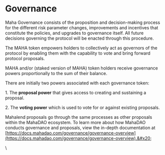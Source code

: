 # Governance

Maha Governance consists of the proposition and decision-making process for the different risk parameter changes, improvements and incentives that constitute the policies, and upgrades to governance itself. All future decisions governing the protocol will be enacted through this procedure.

The MAHA token empowers holders to collectively act as governors of the protocol by enabling them with the capability to vote and bring forward protocol proposals.&#x20;

MAHA and/or (staked version of MAHA) token holders receive governance powers proportionally to the sum of their balance.

There are initially two powers associated with each governance token:

1\. The **proposal power** that gives access to creating and sustaining a proposal.

2\. The **voting power** which is used to vote for or against existing proposals.

Mahalend proposals go through the same processes as other proposals within the MahaDAO ecosystem. To learn more about how MahaDAO conducts governance and proposals, view the in-depth documentation at [https://docs.mahadao.com/governance/governance-overview](https://docs.mahadao.com/governance/governance-overview).&#x20;

\
